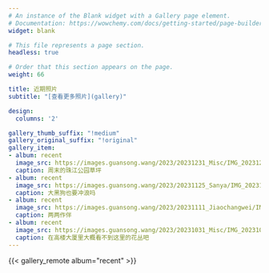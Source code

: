 ```yaml
---
# An instance of the Blank widget with a Gallery page element.
# Documentation: https://wowchemy.com/docs/getting-started/page-builder/
widget: blank

# This file represents a page section.
headless: true

# Order that this section appears on the page.
weight: 66

title: 近期照片
subtitle: "[查看更多照片](gallery)"

design:
  columns: '2'

gallery_thumb_suffix: "!medium"
gallery_original_suffix: "!original"
gallery_item:
- album: recent
  image_src: https://images.guansong.wang/2023/20231231_Misc/IMG_20231223_161210.jpg
  caption: 周末的珠江公园草坪
- album: recent
  image_src: https://images.guansong.wang/2023/20231125_Sanya/IMG_20231125_151234.jpg
  caption: 大黑狗也要冲浪吗
- album: recent
  image_src: https://images.guansong.wang/2023/20231111_Jiaochangwei/IMG_20231111_201848.jpg
  caption: 两两作伴
- album: recent
  image_src: https://images.guansong.wang/2023/20231031_Misc/IMG_20231006_132614.jpg
  caption: 在高楼大厦里大概看不到这里的花丛吧
---
```


{{< gallery_remote album="recent" >}}

